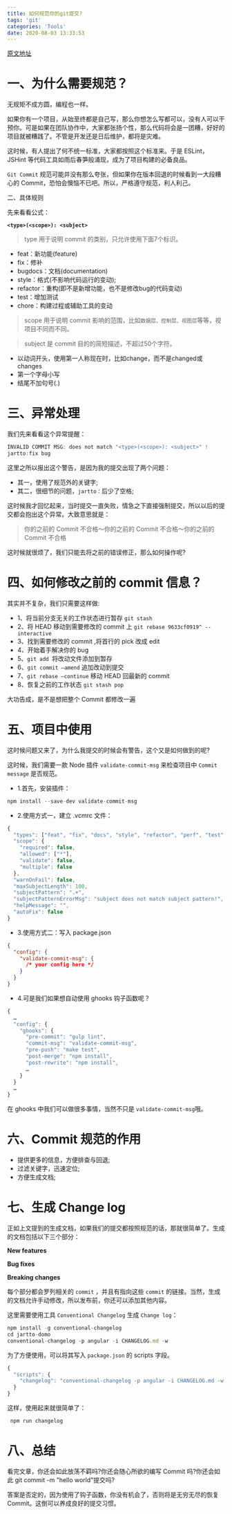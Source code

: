 ```yaml
---
title: 如何规范你的git提交?
tags: 'git'
categories: 'Tools'
date: 2020-08-03 13:33:53
---
```


[原文地址](https://www.jianshu.com/p/5522df15c9ec)

# 一、为什么需要规范？

无规矩不成方圆，编程也一样。

如果你有一个项目，从始至终都是自己写，那么你想怎么写都可以，没有人可以干预你。可是如果在团队协作中，大家都张扬个性，那么代码将会是一团糟，好好的项目就被糟践了。不管是开发还是日后维护，都将是灾难。

这时候，有人提出了何不统一标准，大家都按照这个标准来。于是 ESLint，JSHint 等代码工具如雨后春笋般涌现，成为了项目构建的必备良品。

`Git Commit` 规范可能并没有那么夸张，但如果你在版本回退的时候看到一大段糟心的 Commit，恐怕会懊恼不已吧。所以，严格遵守规范，利人利己。

二、具体规则

先来看看公式：

**`<type>(<scope>): <subject>`**

> type 用于说明 commit 的类别，只允许使用下面7个标识。
* feat：新功能(feature)
* fix：修补
* bugdocs：文档(documentation)
* style：格式(不影响代码运行的变动);
* refactor：重构(即不是新增功能，也不是修改bug的代码变动)
* test：增加测试
* chore：构建过程或辅助工具的变动

> scope 用于说明 commit 影响的范围，比如`数据层、控制层、视图层`等等，视项目不同而不同。

> subject 是 commit 目的的简短描述，不超过50个字符。

* 以动词开头，使用第一人称现在时，比如change，而不是changed或changes
* 第一个字母小写
* 结尾不加句号(.)

# 三、异常处理

我们先来看看这个异常提醒：

```js
INVALID COMMIT MSG: does not match "<type>(<scope>): <subject>" ! 
jartto:fix bug 
```

这里之所以报出这个警告，是因为我的提交出现了两个问题：

* 其一，使用了规范外的关键字;
* 其二，很细节的问题，`jartto：`后少了空格;

这时候我才回忆起来，当时提交一直失败，情急之下直接强制提交，所以以后的提交都会抱出这个异常。大致意思就是：

> 你的之前的 Commit 不合格～你的之前的 Commit 不合格～你的之前的 Commit 不合格

这时候就很烦了，我们只能去将之前的错误修正，那么如何操作呢?

# 四、如何修改之前的 commit 信息？

其实并不复杂，我们只需要这样做:

* 1、将当前分支无关的工作状态进行暂存 `git stash`
* 2、将 HEAD 移动到需要修改的 commit 上 `git rebase 9633cf0919^ --interactive`
* 3、找到需要修改的 commit ,将首行的 pick 改成 edit
* 4、开始着手解决你的 bug
* 5、`git add `将改动文件添加到暂存
* 6、`git commit –amend` 追加改动到提交
* 7、`git rebase –continue` 移动 HEAD 回最新的 commit
* 8、恢复之前的工作状态 `git stash pop`

大功告成，是不是想把整个 Commit 都修改一遍
  
# 五、项目中使用

这时候问题又来了，为什么我提交的时候会有警告，这个又是如何做到的呢?

这时候，我们需要一款 Node 插件 `validate-commit-msg` 来检查项目中 `Commit message` 是否规范。

* 1.首先，安装插件：

```js
npm install --save-dev validate-commit-msg 
```

* 2.使用方式一，建立 .vcmrc 文件：
```js
{ 
  "types": ["feat", "fix", "docs", "style", "refactor", "perf", "test", "build", "ci", "chore", "revert"], 
  "scope": { 
    "required": false, 
    "allowed": ["*"], 
    "validate": false, 
    "multiple": false 
  }, 
  "warnOnFail": false, 
  "maxSubjectLength": 100, 
  "subjectPattern": ".+", 
  "subjectPatternErrorMsg": "subject does not match subject pattern!", 
  "helpMessage": "", 
  "autoFix": false 
}
```

* 3.使用方式二：写入 package.json

```json
{ 
  "config": { 
    "validate-commit-msg": { 
      /* your config here */ 
    } 
  } 
}
```

* 4.可是我们如果想自动使用 ghooks 钩子函数呢？

```js
{ 
  … 
  "config": { 
    "ghooks": { 
      "pre-commit": "gulp lint", 
      "commit-msg": "validate-commit-msg", 
      "pre-push": "make test", 
      "post-merge": "npm install", 
      "post-rewrite": "npm install", 
      … 
    } 
  } 
  … 
} 
```

在 ghooks 中我们可以做很多事情，当然不只是 `validate-commit-msg`哦。

# 六、Commit 规范的作用

* 提供更多的信息，方便排查与回退;
* 过滤关键字，迅速定位;
* 方便生成文档;

# 七、生成 Change log

正如上文提到的生成文档，如果我们的提交都按照规范的话，那就很简单了。生成的文档包括以下三个部分：

**New features**

**Bug fixes**

**Breaking changes**

每个部分都会罗列相关的 `commit` ，并且有指向这些 `commit` 的链接。当然，生成的文档允许手动修改，所以发布前，你还可以添加其他内容。

这里需要使用工具 `Conventional Changelog` 生成 `Change log`：

```js
npm install -g conventional-changelog 
cd jartto-domo 
conventional-changelog -p angular -i CHANGELOG.md -w
```

为了方便使用，可以将其写入 `package.json` 的 scripts 字段。

```js
{ 
  "scripts": { 
    "changelog": "conventional-changelog -p angular -i CHANGELOG.md -w -r 0" 
  } 
}
```

这样，使用起来就很简单了：

```js
 npm run changelog
```

# 八、总结

看完文章，你还会如此放荡不羁吗?你还会随心所欲的编写 Commit 吗?你还会如此 git commit -m "hello world"提交吗?

答案是否定的，因为使用了钩子函数，你没有机会了，否则将是无穷无尽的恢复 Commit。这倒可以养成良好的提交习惯。



